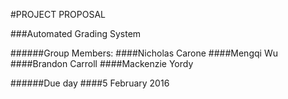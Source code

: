 #PROJECT PROPOSAL

###Automated Grading System

######Group Members:
####Nicholas Carone
####Mengqi Wu
####Brandon Carroll
####Mackenzie Yordy

######Due day
####5 February 2016
